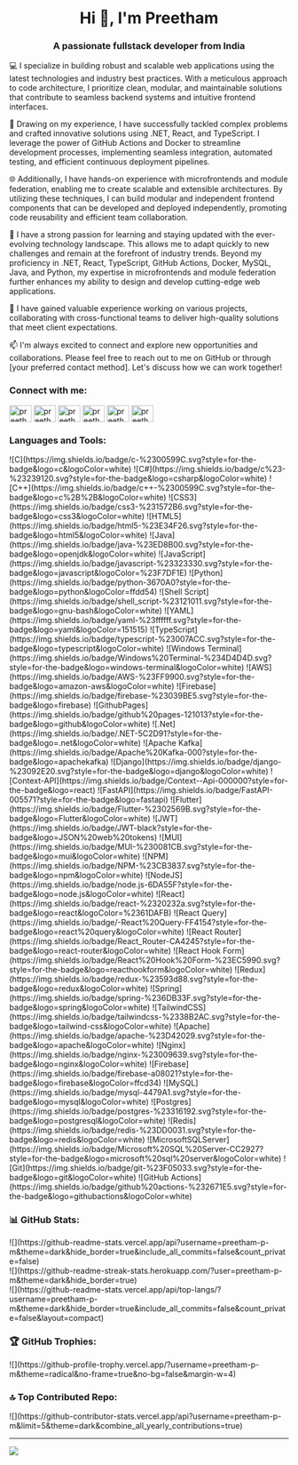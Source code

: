 <h1 align="center">Hi 👋, I'm Preetham</h1>
<h3 align="center">A passionate fullstack developer from India</h3>

💻 I specialize in building robust and scalable web applications using the latest technologies and industry best practices. With a meticulous approach to code architecture, I prioritize clean, modular, and maintainable solutions that contribute to seamless backend systems and intuitive frontend interfaces.

🚀 Drawing on my experience, I have successfully tackled complex problems and crafted innovative solutions using .NET, React, and TypeScript. I leverage the power of GitHub Actions and Docker to streamline development processes, implementing seamless integration, automated testing, and efficient continuous deployment pipelines.

🌐 Additionally, I have hands-on experience with microfrontends and module federation, enabling me to create scalable and extensible architectures. By utilizing these techniques, I can build modular and independent frontend components that can be developed and deployed independently, promoting code reusability and efficient team collaboration.

🌱 I have a strong passion for learning and staying updated with the ever-evolving technology landscape. This allows me to adapt quickly to new challenges and remain at the forefront of industry trends. Beyond my proficiency in .NET, React, TypeScript, GitHub Actions, Docker, MySQL, Java, and Python, my expertise in microfrontends and module federation further enhances my ability to design and develop cutting-edge web applications.

💼 I have gained valuable experience working on various projects, collaborating with cross-functional teams to deliver high-quality solutions that meet client expectations.

📫 I'm always excited to connect and explore new opportunities and collaborations. Please feel free to reach out to me on GitHub or through [your preferred contact method]. Let's discuss how we can work together!

<h3 align="left">Connect with me:</h3>
<p align="left">
<a href="https://linkedin.com/in/preetham-p-m" target="blank"><img align="center" src="https://raw.githubusercontent.com/rahuldkjain/github-profile-readme-generator/master/src/images/icons/Social/linked-in-alt.svg" alt="preetham-p-m" height="30" width="40" /></a>
<a href="https://stackoverflow.com/users/13790549/preetham-p-m" target="blank"><img align="center" src="https://raw.githubusercontent.com/rahuldkjain/github-profile-readme-generator/master/src/images/icons/Social/stack-overflow.svg" alt="preetham-p-m" height="30" width="40" /></a>
<a href="https://www.hackerrank.com/preetham_p_m" target="blank"><img align="center" src="https://raw.githubusercontent.com/rahuldkjain/github-profile-readme-generator/master/src/images/icons/Social/hackerrank.svg" alt="preetham_p_m" height="30" width="40" /></a>
<a href="https://www.leetcode.com/preetham-p-m" target="blank"><img align="center" src="https://raw.githubusercontent.com/rahuldkjain/github-profile-readme-generator/master/src/images/icons/Social/leet-code.svg" alt="preetham-p-m" height="30" width="40" /></a>
<a href="https://www.hackerearth.com/@preetham-p-m" target="blank"><img align="center" src="https://raw.githubusercontent.com/rahuldkjain/github-profile-readme-generator/master/src/images/icons/Social/hackerearth.svg" alt="preetham-p-m" height="30" width="40" /></a>
<a href="https://auth.geeksforgeeks.org/user/preetham-p-m" target="blank"><img align="center" src="https://raw.githubusercontent.com/rahuldkjain/github-profile-readme-generator/master/src/images/icons/Social/geeks-for-geeks.svg" alt="preetham-p-m" height="30" width="40" /></a>
</p>

<h3 align="left">Languages and Tools:</h3>
![C](https://img.shields.io/badge/c-%2300599C.svg?style=for-the-badge&logo=c&logoColor=white) ![C#](https://img.shields.io/badge/c%23-%23239120.svg?style=for-the-badge&logo=csharp&logoColor=white) ![C++](https://img.shields.io/badge/c++-%2300599C.svg?style=for-the-badge&logo=c%2B%2B&logoColor=white) ![CSS3](https://img.shields.io/badge/css3-%231572B6.svg?style=for-the-badge&logo=css3&logoColor=white) ![HTML5](https://img.shields.io/badge/html5-%23E34F26.svg?style=for-the-badge&logo=html5&logoColor=white) ![Java](https://img.shields.io/badge/java-%23ED8B00.svg?style=for-the-badge&logo=openjdk&logoColor=white) ![JavaScript](https://img.shields.io/badge/javascript-%23323330.svg?style=for-the-badge&logo=javascript&logoColor=%23F7DF1E) ![Python](https://img.shields.io/badge/python-3670A0?style=for-the-badge&logo=python&logoColor=ffdd54) ![Shell Script](https://img.shields.io/badge/shell_script-%23121011.svg?style=for-the-badge&logo=gnu-bash&logoColor=white) ![YAML](https://img.shields.io/badge/yaml-%23ffffff.svg?style=for-the-badge&logo=yaml&logoColor=151515) ![TypeScript](https://img.shields.io/badge/typescript-%23007ACC.svg?style=for-the-badge&logo=typescript&logoColor=white) ![Windows Terminal](https://img.shields.io/badge/Windows%20Terminal-%234D4D4D.svg?style=for-the-badge&logo=windows-terminal&logoColor=white) ![AWS](https://img.shields.io/badge/AWS-%23FF9900.svg?style=for-the-badge&logo=amazon-aws&logoColor=white) ![Firebase](https://img.shields.io/badge/firebase-%23039BE5.svg?style=for-the-badge&logo=firebase) ![GithubPages](https://img.shields.io/badge/github%20pages-121013?style=for-the-badge&logo=github&logoColor=white) ![.Net](https://img.shields.io/badge/.NET-5C2D91?style=for-the-badge&logo=.net&logoColor=white) ![Apache Kafka](https://img.shields.io/badge/Apache%20Kafka-000?style=for-the-badge&logo=apachekafka) ![Django](https://img.shields.io/badge/django-%23092E20.svg?style=for-the-badge&logo=django&logoColor=white) ![Context-API](https://img.shields.io/badge/Context--Api-000000?style=for-the-badge&logo=react) ![FastAPI](https://img.shields.io/badge/FastAPI-005571?style=for-the-badge&logo=fastapi) ![Flutter](https://img.shields.io/badge/Flutter-%2302569B.svg?style=for-the-badge&logo=Flutter&logoColor=white) ![JWT](https://img.shields.io/badge/JWT-black?style=for-the-badge&logo=JSON%20web%20tokens) ![MUI](https://img.shields.io/badge/MUI-%230081CB.svg?style=for-the-badge&logo=mui&logoColor=white) ![NPM](https://img.shields.io/badge/NPM-%23CB3837.svg?style=for-the-badge&logo=npm&logoColor=white) ![NodeJS](https://img.shields.io/badge/node.js-6DA55F?style=for-the-badge&logo=node.js&logoColor=white) ![React](https://img.shields.io/badge/react-%2320232a.svg?style=for-the-badge&logo=react&logoColor=%2361DAFB) ![React Query](https://img.shields.io/badge/-React%20Query-FF4154?style=for-the-badge&logo=react%20query&logoColor=white) ![React Router](https://img.shields.io/badge/React_Router-CA4245?style=for-the-badge&logo=react-router&logoColor=white) ![React Hook Form](https://img.shields.io/badge/React%20Hook%20Form-%23EC5990.svg?style=for-the-badge&logo=reacthookform&logoColor=white) ![Redux](https://img.shields.io/badge/redux-%23593d88.svg?style=for-the-badge&logo=redux&logoColor=white) ![Spring](https://img.shields.io/badge/spring-%236DB33F.svg?style=for-the-badge&logo=spring&logoColor=white) ![TailwindCSS](https://img.shields.io/badge/tailwindcss-%2338B2AC.svg?style=for-the-badge&logo=tailwind-css&logoColor=white) ![Apache](https://img.shields.io/badge/apache-%23D42029.svg?style=for-the-badge&logo=apache&logoColor=white) ![Nginx](https://img.shields.io/badge/nginx-%23009639.svg?style=for-the-badge&logo=nginx&logoColor=white) ![Firebase](https://img.shields.io/badge/firebase-a08021?style=for-the-badge&logo=firebase&logoColor=ffcd34) ![MySQL](https://img.shields.io/badge/mysql-4479A1.svg?style=for-the-badge&logo=mysql&logoColor=white) ![Postgres](https://img.shields.io/badge/postgres-%23316192.svg?style=for-the-badge&logo=postgresql&logoColor=white) ![Redis](https://img.shields.io/badge/redis-%23DD0031.svg?style=for-the-badge&logo=redis&logoColor=white) ![MicrosoftSQLServer](https://img.shields.io/badge/Microsoft%20SQL%20Server-CC2927?style=for-the-badge&logo=microsoft%20sql%20server&logoColor=white) ![Git](https://img.shields.io/badge/git-%23F05033.svg?style=for-the-badge&logo=git&logoColor=white) ![GitHub Actions](https://img.shields.io/badge/github%20actions-%232671E5.svg?style=for-the-badge&logo=githubactions&logoColor=white)

<h3 align="left">📊 GitHub Stats:</h3>
![](https://github-readme-stats.vercel.app/api?username=preetham-p-m&theme=dark&hide_border=true&include_all_commits=false&count_private=false)<br/>
![](https://github-readme-streak-stats.herokuapp.com/?user=preetham-p-m&theme=dark&hide_border=true)<br/>
![](https://github-readme-stats.vercel.app/api/top-langs/?username=preetham-p-m&theme=dark&hide_border=true&include_all_commits=false&count_private=false&layout=compact)

<h3 align="left">🏆 GitHub Trophies:</h3>
![](https://github-profile-trophy.vercel.app/?username=preetham-p-m&theme=radical&no-frame=true&no-bg=false&margin-w=4)

<h3 align="left">🔝 Top Contributed Repo:</h3>
![](https://github-contributor-stats.vercel.app/api?username=preetham-p-m&limit=5&theme=dark&combine_all_yearly_contributions=true)

---
[![](https://visitcount.itsvg.in/api?id=preetham-p-m&icon=0&color=0)](https://visitcount.itsvg.in)
